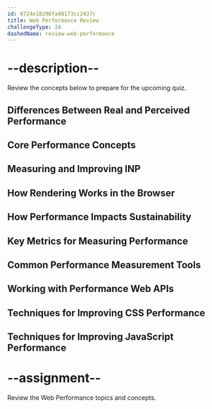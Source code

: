```yaml
---
id: 6724e18296fa40173cc2437c
title: Web Performance Review
challengeType: 24
dashedName: review-web-performance
---
```


# --description--

Review the concepts below to prepare for the upcoming quiz.

## Differences Between Real and Perceived Performance

## Core Performance Concepts

## Measuring and Improving INP

## How Rendering Works in the Browser

## How Performance Impacts Sustainability

## Key Metrics for Measuring Performance

## Common Performance Measurement Tools

## Working with Performance Web APIs

## Techniques for Improving CSS Performance

## Techniques for Improving JavaScript Performance 

# --assignment--

Review the Web Performance topics and concepts.
